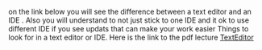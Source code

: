 on the link below you will see the difference between a text editor and an IDE .
Also you will understand to not just stick to one IDE and it ok to use different IDE if you see updats that can make your work easier
Things to look for in a text editor or IDE.
Here is the link to the pdf lecture
[TextEditor](https://codefellows.github.io/code-102-guide/curriculum/class-02/Choosing-A-Text-Editor--The-Older-Coder.pdf)
